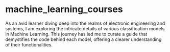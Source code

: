 # machine_learning_courses
As an avid learner diving deep into the realms of electronic engineering and systems, I am exploring the intricate details of various classification models in Machine Learning. This journey has led me to curate a guide that demystifies the code behind each model, offering a clearer understanding of their functionalities.
